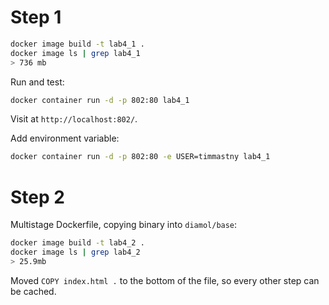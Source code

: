 # Step 1

```bash
docker image build -t lab4_1 .
docker image ls | grep lab4_1
> 736 mb 
```

Run and test:
```bash
docker container run -d -p 802:80 lab4_1                       
```
Visit at `http://localhost:802/`.

Add environment variable:
```bash
docker container run -d -p 802:80 -e USER=timmastny lab4_1 
```

# Step 2

Multistage Dockerfile, copying binary into `diamol/base`:
```bash
docker image build -t lab4_2 .
docker image ls | grep lab4_2
> 25.9mb
```

Moved `COPY index.html .` to the bottom of the file,
so every other step can be cached.
